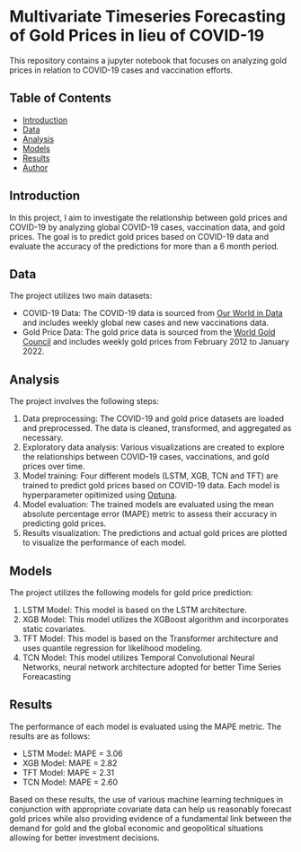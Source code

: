 # Multivariate Timeseries Forecasting of Gold Prices in lieu of COVID-19

This repository contains a jupyter notebook that focuses on analyzing gold prices in relation to COVID-19 cases and vaccination efforts.

## Table of Contents

- [Introduction](#introduction)
- [Data](#data)
- [Analysis](#analysis)
- [Models](#models)
- [Results](#results)
- [Author](#author)

## Introduction

In this project, I aim to investigate the relationship between gold prices and COVID-19 by analyzing global COVID-19 cases, vaccination data, and gold prices. The goal is to predict gold prices based on COVID-19 data and evaluate the accuracy of the predictions for more than a 6 month period.

## Data

The project utilizes two main datasets:

- COVID-19 Data: The COVID-19 data is sourced from [Our World in Data](https://github.com/owid/covid-19-data) and includes weekly global new cases and new vaccinations data.
- Gold Price Data: The gold price data is sourced from the [World Gold Council](https://www.gold.org/goldhub/data/gold-prices) and includes weekly gold prices from February 2012 to January 2022.

## Analysis

The project involves the following steps:

1. Data preprocessing: The COVID-19 and gold price datasets are loaded and preprocessed. The data is cleaned, transformed, and aggregated as necessary.
2. Exploratory data analysis: Various visualizations are created to explore the relationships between COVID-19 cases, vaccinations, and gold prices over time.
3. Model training: Four different models (LSTM, XGB, TCN and TFT) are trained to predict gold prices based on COVID-19 data. Each model is hyperparameter opitimized using [Optuna](https://optuna.org).
4. Model evaluation: The trained models are evaluated using the mean absolute percentage error (MAPE) metric to assess their accuracy in predicting gold prices.
5. Results visualization: The predictions and actual gold prices are plotted to visualize the performance of each model.

## Models

The project utilizes the following models for gold price prediction:

1. LSTM Model: This model is based on the LSTM architecture.
2. XGB Model: This model utilizes the XGBoost algorithm and incorporates static covariates.
3. TFT Model: This model is based on the Transformer architecture and uses quantile regression for likelihood modeling.
4. TCN Model: This model utilizes Temporal Convolutional Neural Networks, neural network architecture adopted for better Time Series Foreacasting

## Results

The performance of each model is evaluated using the MAPE metric. The results are as follows:

- LSTM Model: MAPE = 3.06
- XGB Model: MAPE = 2.82
- TFT Model: MAPE = 2.31
- TCN Model: MAPE = 2.60


Based on these results, the use of various machine learning techniques in conjunction with appropriate covariate data can help us reasonably forecast gold prices while also providing evidence of a fundamental link between the demand for gold and the global economic and geopolitical situations allowing for better investment decisions.
